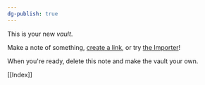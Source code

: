 ```yaml
---
dg-publish: true
---
```

This is your new *vault*.

Make a note of something, [create a link](./create%20a%20link.md), or try [the Importer](https://help.obsidian.md/Plugins/Importer)!

When you're ready, delete this note and make the vault your own.

[[Index]]